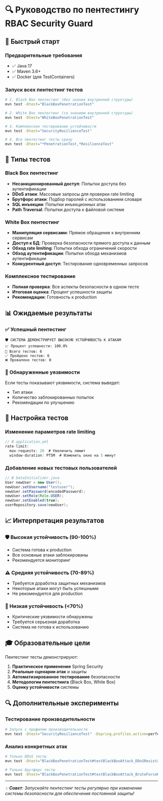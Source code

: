 # 🔍 Руководство по пентестингу RBAC Security Guard

## 🚀 Быстрый старт

### Предварительные требования
- ✅ Java 17
- ✅ Maven 3.6+
- ✅ Docker (для TestContainers)

### Запуск всех пентестинг тестов

```bash
# 1. Black Box пентестинг (без знания внутренней структуры)
mvn test -Dtest="BlackBoxPenetrationTest"

# 2. White Box пентестинг (со знанием внутренней структуры)
mvn test -Dtest="WhiteBoxPenetrationTest"

# 3. Комплексное тестирование устойчивости
mvn test -Dtest="SecurityResilienceTest"

# 4. Все пентестинг тесты сразу
mvn test -Dtest="*PenetrationTest,*ResilienceTest"
```

## 🎯 Типы тестов

### Black Box пентестинг
- **Несанкционированный доступ**: Попытки доступа без аутентификации
- **DDoS атаки**: Массовые запросы для проверки rate limiting
- **Брутфорс атаки**: Подбор паролей с использованием словаря
- **SQL инъекции**: Попытки инъекционных атак
- **Path Traversal**: Попытки доступа к файловой системе

### White Box пентестинг
- **Манипуляция сервисами**: Прямое обращение к внутренним сервисам
- **Доступ к БД**: Проверка безопасности прямого доступа к данным
- **Обход rate limiting**: Попытки обхода ограничений скорости
- **Обход аутентификации**: Попытки обхода механизмов аутентификации
- **Конкурентный доступ**: Тестирование одновременных запросов

### Комплексное тестирование
- **Полная проверка**: Все аспекты безопасности в одном тесте
- **Итоговая оценка**: Процент успешности защиты
- **Рекомендации**: Готовность к production

## 📊 Ожидаемые результаты

### ✅ Успешный пентестинг
```
🛡️ СИСТЕМА ДЕМОНСТРИРУЕТ ВЫСОКУЮ УСТОЙЧИВОСТЬ К АТАКАМ
📈 Процент успешности: 100.0%
🎯 Всего тестов: 6
✅ Пройдено тестов: 6
❌ Провалено тестов: 0
```

### 🚨 Обнаруженные уязвимости
Если тесты показывают уязвимости, система выведет:
- Тип атаки
- Количество заблокированных попыток
- Рекомендации по улучшению

## 🔧 Настройка тестов

### Изменение параметров rate limiting
```java
// В application.yml
rate-limit:
  max-requests: 20  # Увеличить лимит
  window-duration: PT5M  # Изменить окно на 5 минут
```

### Добавление новых тестовых пользователей
```java
// В DataInitializer.java
User newUser = new User();
newUser.setUsername("testuser");
newUser.setPassword(encodedPassword);
newUser.setRole(Role.USER);
newUser.setEnabled(true);
userRepository.save(newUser);
```

## 📈 Интерпретация результатов

### 🛡️ Высокая устойчивость (90-100%)
- Система готова к production
- Все основные атаки заблокированы
- Рекомендуется мониторинг

### ⚠️ Средняя устойчивость (70-89%)
- Требуется доработка защитных механизмов
- Некоторые атаки могут быть успешными
- Не рекомендуется для production

### 🚨 Низкая устойчивость (<70%)
- Критические уязвимости обнаружены
- Требуется серьезная доработка
- Система не готова к использованию

## 🎓 Образовательные цели

Пентестинг тесты демонстрируют:
1. **Практическое применение** Spring Security
2. **Реальные сценарии атак** и защиты
3. **Автоматизированное тестирование** безопасности
4. **Методологии пентестинга** (Black Box, White Box)
5. **Оценку устойчивости** системы

## 🔍 Дополнительные эксперименты

### Тестирование производительности
```bash
# Запуск с профилем производительности
mvn test -Dtest="SecurityResilienceTest" -Dspring.profiles.active=performance
```

### Анализ конкретных атак
```bash
# Только DDoS тесты
mvn test -Dtest="BlackBoxPenetrationTest#testBlackBoxAttack_DDoSResistance"

# Только брутфорс тесты
mvn test -Dtest="BlackBoxPenetrationTest#testBlackBoxAttack_BruteForceResistance"
```

---

*💡 **Совет**: Запускайте пентестинг тесты регулярно при изменении системы безопасности для обеспечения постоянной защиты!*

